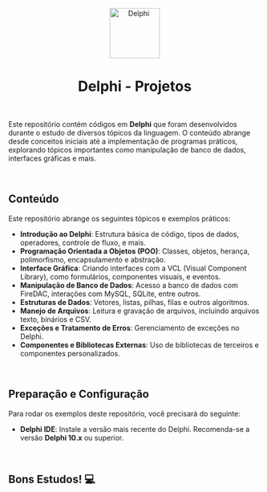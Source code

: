 <p align="center">
  <img width="100px" src="https://d2ohlsp9gwqc7h.cloudfront.net/images/logos/logo-page/delphi-logo-1024.png" align="center" alt="Delphi" />
  <h1 align="center">Delphi - Projetos</h1>
  <p align="center"></p>
</p>

<br>

<p align="justified">
    Este repositório contém códigos em <strong>Delphi</strong> que foram desenvolvidos durante o estudo de diversos tópicos da linguagem. O conteúdo abrange desde conceitos iniciais até a implementação de programas práticos, explorando tópicos importantes como manipulação de banco de dados, interfaces gráficas e mais.
</p>

<br>

## Conteúdo

Este repositório abrange os seguintes tópicos e exemplos práticos:

- **Introdução ao Delphi**: Estrutura básica de código, tipos de dados, operadores, controle de fluxo, e mais.
- **Programação Orientada a Objetos (POO)**: Classes, objetos, herança, polimorfismo, encapsulamento e abstração.
- **Interface Gráfica**: Criando interfaces com a VCL (Visual Component Library), como formulários, componentes visuais, e eventos.
- **Manipulação de Banco de Dados**: Acesso a banco de dados com FireDAC, interações com MySQL, SQLite, entre outros.
- **Estruturas de Dados**: Vetores, listas, pilhas, filas e outros algoritmos.
- **Manejo de Arquivos**: Leitura e gravação de arquivos, incluindo arquivos texto, binários e CSV.
- **Exceções e Tratamento de Erros**: Gerenciamento de exceções no Delphi.
- **Componentes e Bibliotecas Externas**: Uso de bibliotecas de terceiros e componentes personalizados.

<br>

## Preparação e Configuração

Para rodar os exemplos deste repositório, você precisará do seguinte:

- **Delphi IDE**: Instale a versão mais recente do Delphi. Recomenda-se a versão **Delphi 10.x** ou superior.
<br>

## Bons Estudos! 💻
